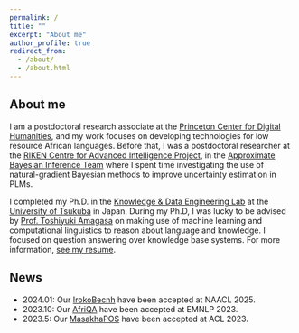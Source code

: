 ```yaml
---
permalink: /
title: ""
excerpt: "About me"
author_profile: true
redirect_from: 
  - /about/
  - /about.html
---
```


## About me
I am a postdoctoral research associate at the [Princeton Center for Digital Humanities](https://cdh.princeton.edu), and my work focuses on developing technologies for low resource African languages. 
Before that, I was a postdoctoral researcher at the [RIKEN Centre for Advanced Intelligence Project](https://aip.riken.jp/), in the [Approximate Bayesian Inference Team](https://team-approx-bayes.github.io/)
where I spent time investigating the use of natural-gradient Bayesian methods to improve uncertainty estimation in PLMs.

I completed my Ph.D. in the [Knowledge & Data Engineering Lab](http://www.kde.cs.tsukuba.ac.jp/index_en.html) at the [University of Tsukuba](https://www.sie.tsukuba.ac.jp/eng/) in Japan.
During my Ph.D, I was lucky to be advised by [Prof. Toshiyuki Amagasa](http://www.kde.cs.tsukuba.ac.jp/~amagasa/home/?IndexE) on making use of machine learning and computational linguistics to reason about language and knowledge. I focused on question answering over knowledge base systems.
For more information, [see my resume](/assets/pdf/Resume.pdf).
              

## News
- 2024.01: Our [IrokoBecnh](https://arxiv.org/abs/2406.03368) have been accepted at NAACL 2025. 
- 2023.10: Our [AfriQA](https://arxiv.org/abs/2305.06897) have been accepted at EMNLP 2023. 
- 2023.5: Our [MasakhaPOS](https://arxiv.org/abs/2305.13989) have been accepted at ACL 2023.